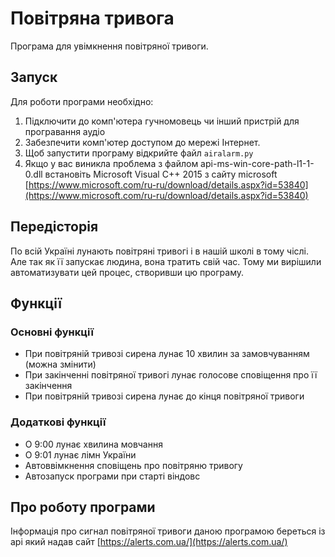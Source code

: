 # Повітряна тривога
Програма для увімкнення повітряної тривоги.

## Запуск
Для роботи програми необхідно:
1. Підключити до комп'ютера гучномовець чи інший пристрій для програвання аудіо
2. Забезпечити комп'ютер доступом до мережі Інтернет.
3. Щоб запустити програму відкрийте файл `airalarm.py`
4. Якщо у вас виникла проблема з файлом api-ms-win-core-path-l1-1-0.dll встановіть Microsoft Visual C++ 2015 з сайту microsoft [https://www.microsoft.com/ru-ru/download/details.aspx?id=53840](https://www.microsoft.com/ru-ru/download/details.aspx?id=53840)

## Передісторія
По всій Україні лунають повітряні тривогі і в нашій школі в тому чіслі. Але так як її запускає людина, вона тратить свій час. Тому ми вирішили автоматизувати цей процес, створивши цю програму.

## Функції
### Основні функції
* При повітряній тривозі сирена лунає 10 хвилин за замовчуванням (можна змінити)
* При закінченні повітряної тривогі лунає голосове сповіщення про її закінчення
* При повітряній тривозі сирена лунає до кінця повітряної тривоги

### Додаткові функції
* О 9:00 лунає хвилина мовчання
* О 9:01 лунає лімн України
* Автоввімкнення сповіщень про повітряню тривогу
* Автозапуск програми при старті віндовс

## Про роботу програми
Інформація про сигнал повітряної тривоги даною програмою береться із api який надав сайт [https://alerts.com.ua/](https://alerts.com.ua/)
